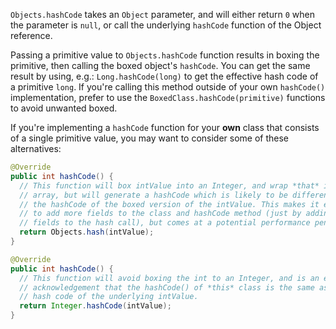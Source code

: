 `Objects.hashCode` takes an `Object` parameter, and will either return `0` when
the parameter is `null`, or call the underlying `hashCode` function of the
Object reference.

Passing a primitive value to `Objects.hashCode` function results in boxing the
primitive, then calling the boxed object's `hashCode`. You can get the same
result by using, e.g.: `Long.hashCode(long)` to get the effective hash code of a
primitive `long`. If you're calling this method outside of your own `hashCode()`
implementation, prefer to use the `BoxedClass.hashCode(primitive)` functions to
avoid unwanted boxed.

If you're implementing a `hashCode` function for your **own** class that
consists of a single primitive value, you may want to consider some of these
alternatives:

```java
@Override
public int hashCode() {
  // This function will box intValue into an Integer, and wrap *that* in an
  // array, but will generate a hashCode which is likely to be different than
  // the hashCode of the boxed version of the intValue. This makes it easier
  // to add more fields to the class and hashCode method (just by adding more
  // fields to the hash call), but comes at a potential performance penalty.
  return Objects.hash(intValue);
}
```

```java
@Override
public int hashCode() {
  // This function will avoid boxing the int to an Integer, and is an explicit
  // acknowledgement that the hashCode() of *this* class is the same as the
  // hash code of the underlying intValue.
  return Integer.hashCode(intValue);
}
```
